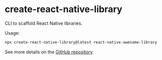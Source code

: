 # create-react-native-library

CLI to scaffold React Native libraries.

Usage:

```sh
npx create-react-native-library@latest react-native-awesome-library
```

See more details on the [GitHub repository](https://github.com/callstack/react-native-builder-bob).
